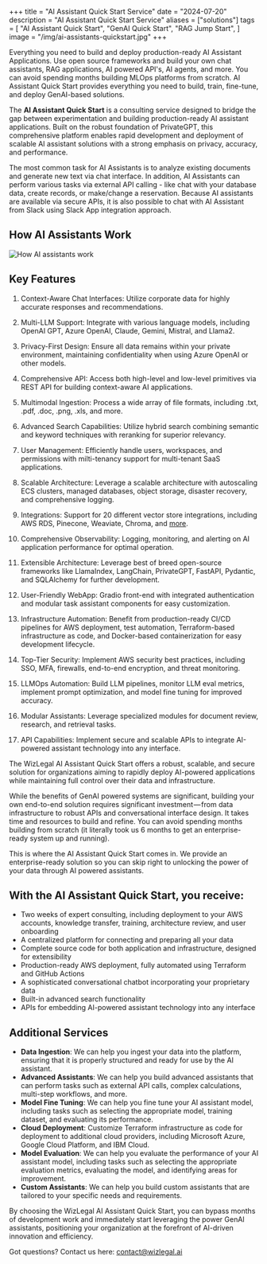 +++
title = "AI Assistant Quick Start Service"
date = "2024-07-20"
description = "AI Assistant Quick Start Service"
aliases = ["solutions"]
tags = [
    "AI Assistant Quick Start",
    "GenAI Quick Start",
    "RAG Jump Start",
]
image = "/img/ai-assistants-quickstart.jpg"
+++

Everything you need to build and deploy production-ready AI Assistant Applications.  Use open source frameworks and build your own chat assistants, RAG applications, AI powered API's, AI agents, and more. You can avoid spending months building MLOps platforms from scratch. AI Assistant Quick Start provides everything you need to build, train, fine-tune, and deploy GenAI-based solutions.

The **AI Assistant Quick Start** is a consulting service designed to bridge the gap between experimentation and building production-ready AI assistant applications. Built on the robust foundation of PrivateGPT, this comprehensive platform enables rapid development and deployment of scalable AI assistant solutions with a strong emphasis on privacy, accuracy, and performance.

The most common task for AI Assistants is to analyze existing documents and generate new text via chat interface.  In addition, AI Assistants can perform various tasks via external API calling - like chat with your database data, create records, or make/change a reservation.  Because AI assistants are available via secure APIs, it is also possible to chat with AI Assistant from Slack using Slack App integration approach. 

## How AI Assistants Work
![How AI assistants work](/img/how-ai-assistants-work.png)

## Key Features

1. Context-Aware Chat Interfaces: Utilize corporate data for highly accurate responses and recommendations.

1. Multi-LLM Support: Integrate with various language models, including OpenAI GPT, Azure OpenAI, Claude, Gemini, Mistral, and Llama2.

1. Privacy-First Design: Ensure all data remains within your private environment, maintaining confidentiality when using Azure OpenAI or other models.

1. Comprehensive API: Access both high-level and low-level primitives via REST API for building context-aware AI applications.

1. Multimodal Ingestion: Process a wide array of file formats, including .txt, .pdf, .doc, .png, .xls, and more.

1. Advanced Search Capabilities: Utilize hybrid search combining semantic and keyword techniques with reranking for superior relevancy.

1. User Management: Efficiently handle users, workspaces, and permissions with milti-tenancy support for multi-tenant SaaS applications.

1. Scalable Architecture: Leverage a scalable architecture with autoscaling ECS clusters, managed databases, object storage, disaster recovery, and comprehensive logging.

1. Integrations: Support for 20 different vector store integrations, including AWS RDS, Pinecone, Weaviate, Chroma, and [more](https://docs.llamaindex.ai/en/stable/module_guides/storing/vector_stores/). 

1. Comprehensive Observability: Logging, monitoring, and alerting on AI application performance for optimal operation.

1. Extensible Architecture: Leverage best of breed open-source frameworks like LlamaIndex, LangChain, PrivateGPT, FastAPI, Pydantic, and SQLAlchemy for further development.

1. User-Friendly WebApp: Gradio front-end with integrated authentication and modular task assistant components for easy customization.

1. Infrastructure Automation: Benefit from production-ready CI/CD pipelines for AWS deployment, test automation, Terraform-based infrastructure as code, and Docker-based containerization for easy development lifecycle.

1. Top-Tier Security: Implement AWS security best practices, including SSO, MFA, firewalls, end-to-end encryption, and threat monitoring.

1. LLMOps Automation: Build LLM pipelines, monitor LLM eval metrics, implement prompt optimization, and model fine tuning for improved accuracy.

1. Modular Assistants: Leverage specialized modules for document review, research, and retrieval tasks.

1. API Capabilities: Implement secure and scalable APIs to integrate AI-powered assistant technology into any interface.


The WizLegal AI Assistant Quick Start offers a robust, scalable, and secure solution for organizations aiming to rapidly deploy AI-powered applications while maintaining full control over their data and infrastructure. 

While the benefits of GenAI powered systems are significant, building your own end-to-end solution requires significant investment — from data infrastructure to robust APIs and conversational interface design. It takes time and resources to build and refine.  You can avoid spending months building from scratch (it literally took us 6 months to get an enterprise-ready system up and running).

This is where the AI Assistant Quick Start comes in. We provide an enterprise-ready solution so you can skip right to unlocking the power of your data through AI powered assistants.

## With the AI Assistant Quick Start, you receive:

* Two weeks of expert consulting, including deployment to your AWS accounts, knowledge transfer, training, architecture review, and user onboarding
* A centralized platform for connecting and preparing all your data
* Complete source code for both application and infrastructure, designed for extensibility
* Production-ready AWS deployment, fully automated using Terraform and GitHub Actions
* A sophisticated conversational chatbot incorporating your proprietary data
* Built-in advanced search functionality
* APIs for embedding AI-powered assistant technology into any interface

## Additional Services

* **Data Ingestion**: We can help you ingest your data into the platform, ensuring that it is properly structured and ready for use by the AI assistant.
* **Advanced Assistants**: We can help you build advanced assistants that can perform tasks such as external API calls, complex calculations, multi-step workflows, and more.
* **Model Fine Tuning**: We can help you fine tune your AI assistant model, including tasks such as selecting the appropriate model, training dataset, and evaluating its performance.
* **Cloud Deployment**: Customize Terraform infrastructure as code for deployment to additional cloud providers, including Microsoft Azure, Google Cloud Platform, and IBM Cloud.
* **Model Evaluation**: We can help you evaluate the performance of your AI assistant model, including tasks such as selecting the appropriate evaluation metrics, evaluating the model, and identifying areas for improvement.
* **Custom Assistants**: We can help you build custom assistants that are tailored to your specific needs and requirements.

By choosing the WizLegal AI Assistant Quick Start, you can bypass months of development work and immediately start leveraging the power GenAI assistants, positioning your organization at the forefront of AI-driven innovation and efficiency.

Got questions? Contact us here: [contact@wizlegal.ai](mailto:contact@wizlegal.ai)